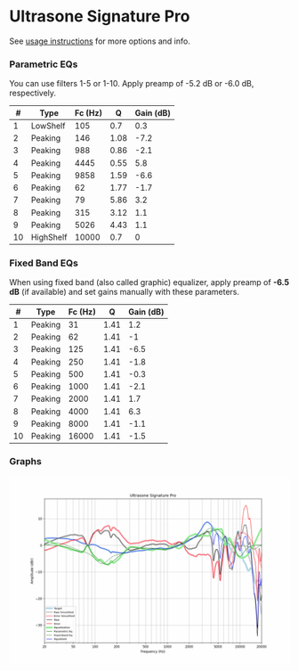 # Ultrasone Signature Pro
See [usage instructions](https://github.com/jaakkopasanen/AutoEq#usage) for more options and info.

### Parametric EQs
You can use filters 1-5 or 1-10. Apply preamp of -5.2 dB or -6.0 dB, respectively.

|   # | Type      |   Fc (Hz) |    Q |   Gain (dB) |
|-----|-----------|-----------|------|-------------|
|   1 | LowShelf  |       105 | 0.7  |         0.3 |
|   2 | Peaking   |       146 | 1.08 |        -7.2 |
|   3 | Peaking   |       988 | 0.86 |        -2.1 |
|   4 | Peaking   |      4445 | 0.55 |         5.8 |
|   5 | Peaking   |      9858 | 1.59 |        -6.6 |
|   6 | Peaking   |        62 | 1.77 |        -1.7 |
|   7 | Peaking   |        79 | 5.86 |         3.2 |
|   8 | Peaking   |       315 | 3.12 |         1.1 |
|   9 | Peaking   |      5026 | 4.43 |         1.1 |
|  10 | HighShelf |     10000 | 0.7  |         0   |

### Fixed Band EQs
When using fixed band (also called graphic) equalizer, apply preamp of **-6.5 dB** (if available) and set gains manually with these parameters.

|   # | Type    |   Fc (Hz) |    Q |   Gain (dB) |
|-----|---------|-----------|------|-------------|
|   1 | Peaking |        31 | 1.41 |         1.2 |
|   2 | Peaking |        62 | 1.41 |        -1   |
|   3 | Peaking |       125 | 1.41 |        -6.5 |
|   4 | Peaking |       250 | 1.41 |        -1.8 |
|   5 | Peaking |       500 | 1.41 |        -0.3 |
|   6 | Peaking |      1000 | 1.41 |        -2.1 |
|   7 | Peaking |      2000 | 1.41 |         1.7 |
|   8 | Peaking |      4000 | 1.41 |         6.3 |
|   9 | Peaking |      8000 | 1.41 |        -1.1 |
|  10 | Peaking |     16000 | 1.41 |        -1.5 |

### Graphs
![](./Ultrasone%20Signature%20Pro.png)
